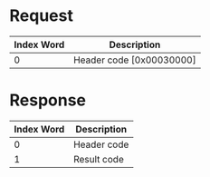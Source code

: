 # Request

| Index Word | Description                |
|------------|----------------------------|
| 0          | Header code \[0x00030000\] |

# Response

| Index Word | Description |
|------------|-------------|
| 0          | Header code |
| 1          | Result code |